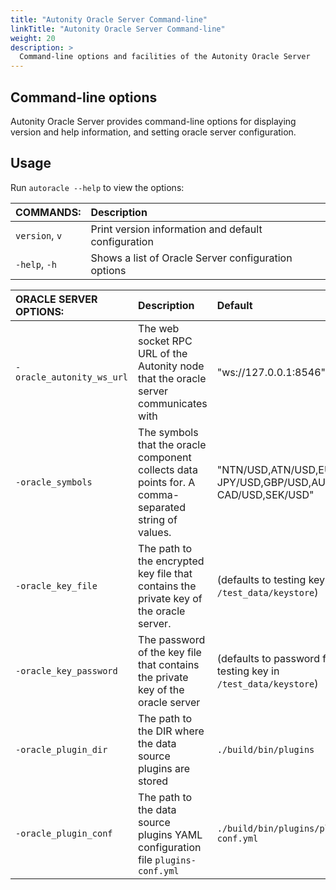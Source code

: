 ```yaml
---
title: "Autonity Oracle Server Command-line"
linkTitle: "Autonity Oracle Server Command-line"
weight: 20
description: >
  Command-line options and facilities of the Autonity Oracle Server
---
```


<!--
## Command-line facilities

Command-line tools for interacting with an Autonity Oracle Server are provided by:

- Autonity Utility Tool `aut`. A Python command-line RPC client for Autonity. The tool provides access to Autonity Oracle Contract interface functions.

For `aut` installation, usage, and command-line options see Reference [Setup the Autonity Utility Tool (aut)](/account-holders/setup-aut/).

For calling Oracle Contract functions using `aut` see Reference [Autonity Interfaces, Oracle Contract interface](/reference/api/oracle/).
-->

## Command-line options

Autonity Oracle Server provides command-line options for displaying version and help information, and setting oracle server configuration.

## Usage

Run `autoracle --help` to view the options:

| COMMANDS: | Description |
|:--|:--|
| `version`, `v` | Print version information and default configuration |
| `-help`, `-h`  | Shows a list of Oracle Server configuration options |


| ORACLE SERVER OPTIONS: | Description | Default | Required? |
|:--|:--|:--|:--|
| `-oracle_autonity_ws_url` | The web socket RPC URL of the Autonity node that the oracle server communicates with | "ws://127.0.0.1:8546" | Yes |
| `-oracle_symbols` | The symbols that the oracle component collects data points for. A comma-separated string of values. | "NTN/USD,ATN/USD,EUR/USD, JPY/USD,GBP/USD,AUD/USD, CAD/USD,SEK/USD" | No |
| `-oracle_key_file` | The path to the encrypted key file that contains the private key of the oracle server. | (defaults to testing key in `/test_data/keystore`) | Yes |
| `-oracle_key_password` | The password of the key file that contains the private key of the oracle server | (defaults to password for testing key in `/test_data/keystore`) | Yes |
| `-oracle_plugin_dir` | The path to the DIR where the data source plugins are stored | `./build/bin/plugins` | No |
| `-oracle_plugin_conf` | The path to the data source plugins YAML configuration file `plugins-conf.yml` | `./build/bin/plugins/plugins-conf.yml` | Yes |
